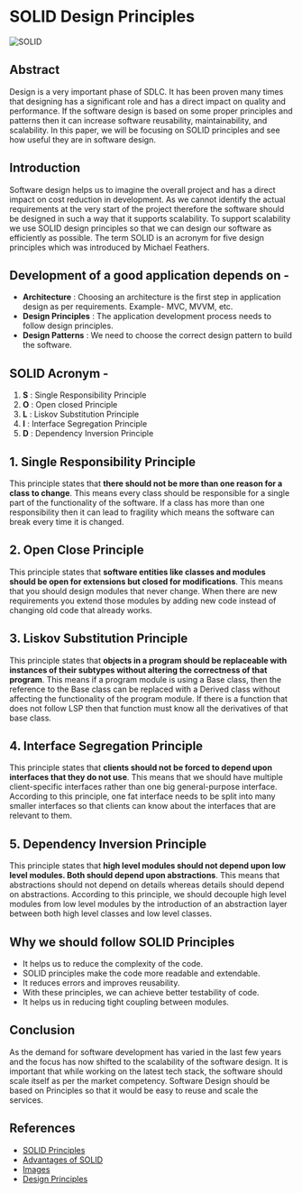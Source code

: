 # SOLID Design Principles

![SOLID](https://media.geeksforgeeks.org/wp-content/cdn-uploads/20191012234920/SOLID-Principle-in-Programming-Understand-With-Real-Life-Examples.png)

## Abstract

Design is a very important phase of SDLC. It has been proven many times that designing has a significant role and has a direct impact on quality and performance. If the software design is based on some proper principles and patterns then it can increase software reusability, maintainability, and scalability. In this paper, we will be focusing on SOLID principles and see how useful they are in software design.

## Introduction

Software design helps us to imagine the overall project and has a direct impact on cost reduction in development. As we cannot identify the actual requirements at the very start of the project therefore the software should be designed in such a way that it supports scalability. To support scalability we use SOLID design principles so that we can design our software as efficiently as possible.
The term SOLID is an acronym for five design principles which was introduced by Michael Feathers.

## Development of a good application depends on -

- **Architecture** : Choosing an architecture is the first step in application design as per requirements. Example- MVC, MVVM, etc.
- **Design Principles** : The application development process needs to follow design principles.
- **Design Patterns** : We need to choose the correct design pattern to build the software.

## SOLID Acronym -

  1. **S** : Single Responsibility Principle
  2. **O** : Open closed Principle
  3. **L** : Liskov Substitution Principle
  4. **I** : Interface Segregation Principle
  5. **D** : Dependency Inversion Principle
  
## 1. Single Responsibility Principle

This principle states that **there should not be more than one reason for a class to change**. This means every class should be responsible for a single part of the functionality of the software. If a class has more than one responsibility then it can lead to fragility which means the software can break every time it is changed.

## 2. Open Close Principle

This principle states that **software entities like classes and modules should be open for extensions but closed for modifications**. This means that you should design modules that never change. When there are new requirements you extend those modules by adding new code instead of changing old code that already works.

## 3. Liskov Substitution Principle

This principle states that **objects in a program should be replaceable with instances of their subtypes without altering the correctness of that program**. This means if a program module is using a Base class, then the reference to the Base class can be replaced with a Derived class without affecting the functionality of the program module. If there is a function that does not follow LSP then that function must know all the derivatives of that base class.

## 4. Interface Segregation Principle

This principle states that **clients should not be forced to depend upon interfaces that they do not use**. This means that we should have multiple client-specific interfaces rather than one big general-purpose interface. According to this principle, one fat interface needs to be split into many smaller interfaces so that clients can know about the interfaces that are relevant to them.

## 5. Dependency Inversion Principle

This principle states that **high level modules should not depend upon low level modules. Both should depend upon abstractions**. This means that abstractions should not depend on details whereas details should depend on abstractions. According to this principle, we should decouple high level modules from low level modules by the introduction of an abstraction layer between both high level classes and low level classes.

## Why we should follow SOLID Principles

- It helps us to reduce the complexity of the code.  
- SOLID principles make the code more readable and extendable.
- It reduces errors and improves reusability.
- With these principles, we can achieve better testability of code.
- It helps us in reducing tight coupling between modules.

## Conclusion

As the demand for software development has varied in the last few years and the focus has now shifted to the scalability of the software design.
It is important that while working on the latest tech stack, the software should scale itself as per the market competency.
Software Design should be based on Principles so that it would be easy to reuse and scale the services.

## References

- [SOLID Principles](https://www.geeksforgeeks.org/solid-principle-in-programming-understand-with-real-life-examples/)
- [Advantages of SOLID](https://csharp-video-tutorials.blogspot.com/2017/11/solid-design-principles-introduction.html)
- [Images](https://www.google.com/search?q=solid+design+principles&client=ubuntu&hs=IeO&channel=fs&sxsrf=ALiCzsaRSDXKDA_wdR4VUIAW22hDbutOsw:1652963763264&source=lnms&tbm=isch&sa=X&ved=2ahUKEwi4lL7vyev3AhW2TmwGHZTpDYQQ_AUoAnoECAEQBA&biw=1848&bih=968&dpr=1)
- [Design Principles](https://www.bmc.com/blogs/solid-design-principles/)
